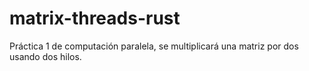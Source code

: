 # matrix-threads-rust
Práctica 1 de computación paralela, se multiplicará una matriz por dos usando dos hilos.
